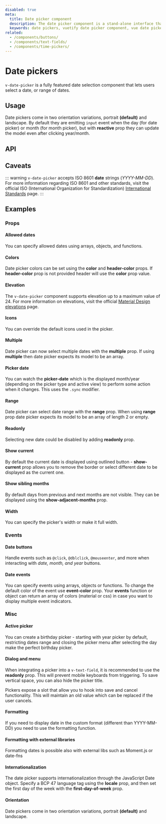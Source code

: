 ```yaml
---
disabled: true
meta:
  title: Date picker component
  description: The date picker component is a stand-alone interface that allows the selection of a date, month and year.
  keywords: date pickers, vuetify date picker component, vue date picker component
related:
  - /components/buttons/
  - /components/text-fields/
  - /components/time-pickers/
---
```


# Date pickers

`v-date-picker` is a fully featured date selection component that lets users select a date, or range of dates.

<entry />

## Usage

Date pickers come in two orientation variations, portrait **(default)** and landscape. By default they are emitting `input` event when the day (for date picker) or month (for month picker), but with **reactive** prop they can update the model even after clicking year/month.

<example file="v-date-picker/usage" />

## API

<api-inline />

## Caveats

::: warning
  `v-date-picker` accepts ISO 8601 **date** strings (*YYYY-MM-DD*). For more information regarding ISO 8601 and other standards, visit the official ISO (International Organization for Standardization) [International Standards](https://www.iso.org/standards.html) page.
:::

## Examples

### Props

#### Allowed dates

You can specify allowed dates using arrays, objects, and functions.

<example file="v-date-picker/prop-allowed-dates" />

#### Colors

Date picker colors can be set using the **color** and **header-color** props. If **header-color** prop is not provided header will use the **color** prop value.

<example file="v-date-picker/prop-colors" />

#### Elevation

The `v-date-picker` component supports elevation up to a maximum value of 24. For more information on elevations, visit the official [Material Design elevations](https://material.io/design/environment/elevation.html) page.

<example file="v-date-picker/prop-elevation" />

#### Icons

You can override the default icons used in the picker.

<example file="v-date-picker/prop-icons" />

#### Multiple

Date picker can now select multiple dates with the **multiple** prop. If using **multiple** then date picker expects its model to be an array.

<example file="v-date-picker/prop-multiple" />

#### Picker date

You can watch the **picker-date** which is the displayed month/year (depending on the picker type and active view) to perform some action when it changes. This uses the `.sync` modifier.

<example file="v-date-picker/prop-picker-date" />

#### Range

Date picker can select date range with the **range** prop. When using **range** prop date picker expects its model to be an array of length 2 or empty.

<example file="v-date-picker/prop-range" />

#### Readonly

Selecting new date could be disabled by adding **readonly** prop.

<example file="v-date-picker/prop-readonly" />

#### Show current

By default the current date is displayed using outlined button - **show-current** prop allows you to remove the border or select different date to be displayed as the current one.

<example file="v-date-picker/prop-show-current" />

#### Show sibling months

By default days from previous and next months are not visible. They can be displayed using the **show-adjacent-months** prop.

<example file="v-date-picker/prop-show-adjacent-months" />

#### Width

You can specify the picker's width or make it full width.

<example file="v-date-picker/prop-width" />

### Events

#### Date buttons

Handle events such as `@click`, `@dblclick`, `@mouseenter`, and more when interacting with *date, month, and year* buttons.

<example file="v-date-picker/event-button-events" />

#### Date events

You can specify events using arrays, objects or functions. To change the default color of the event use **event-color** prop. Your **events** function or object can return an array of colors (material or css) in case you want to display multiple event indicators.

<example file="v-date-picker/event-events" />

### Misc

#### Active picker

You can create a birthday picker - starting with year picker by default, restricting dates range and closing the picker menu after selecting the day make the perfect birthday picker.

<example file="v-date-picker/misc-birthday" />

#### Dialog and menu

When integrating a picker into a `v-text-field`, it is recommended to use the **readonly** prop. This will prevent mobile keyboards from triggering. To save vertical space, you can also hide the picker title.

Pickers expose a slot that allow you to hook into save and cancel functionality. This will maintain an old value which can be replaced if the user cancels.

<example file="v-date-picker/misc-dialog-and-menu" />

#### Formatting

If you need to display date in the custom format (different than YYYY-MM-DD) you need to use the formatting function.

<example file="v-date-picker/misc-formatting" />

#### Formatting with external libraries

Formatting dates is possible also with external libs such as Moment.js or date-fns

<example file="v-date-picker/misc-formatting-external-libraries" />

#### Internationalization

The date picker supports internationalization through the JavaScript Date object. Specify a BCP 47 language tag using the **locale** prop, and then set the first day of the week with the **first-day-of-week** prop.

<example file="v-date-picker/misc-internationalization" />

#### Orientation

Date pickers come in two orientation variations, portrait **(default)** and landscape.

<example file="v-date-picker/misc-orientation" />
